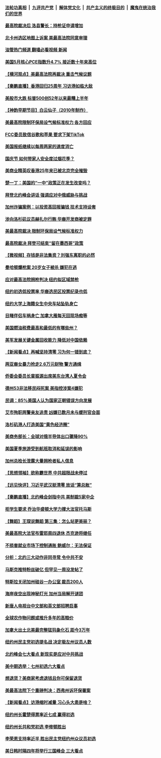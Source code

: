 ####  [法轮功真相](../../../../basic/blob/master/README.md?t=07010931) &nbsp;|&nbsp; [九评共产党](../../../../9ping.md/blob/master/README.md?t=07010931) &nbsp;|&nbsp; [解体党文化](../../../../jtdwh.md/blob/master/README.md?t=07010931)  &nbsp;|&nbsp; [共产主义的终极目的](../../../../gczydzjmd.md/blob/master/README.md?t=07010931) &nbsp;|&nbsp; [魔鬼在统治我们的世界](../../../../mgztzwmdsj.md/blob/master/README.md?t=07010931) 

#### [最高院裁决后 洛县警长：持枪证申请增加](../pages/nsc412/n13771018.md?t=07010931) 

#### [北卡州选区地图上诉案 美最高法院同意审理](../pages/nsc412/n13770945.md?t=07010931) 

#### [油管热门频道 翻墙必看视频 新闻](http://45.76.130.85:81/youtube.html?07010931)

#### [美国5月核心PCE指数升4.7% 接近数十年来高位](../pages/nsc412/n13770992.md?t=07010931) 

#### [【横河观点】美最高法院再裁决 重击气候议题](../pages/nsc412/n13771017.md?t=07010931) 

#### [【秦鹏直播】香港回归25周年 习访港如临大敌](../pages/nsc412/n13770998.md?t=07010931) 

#### [美股市大跌 标普500创52年以来最糟上半年](../pages/nsc412/n13770988.md?t=07010931) 

#### [【神韵早期节目】白云仙子（2010年制作）](../pages/nsc412/n13770844.md?t=07010931) 

#### [美最高院限制环保局设气候标准权力 各方回应](../pages/nsc412/n13770901.md?t=07010931) 

#### [FCC委员致信谷歌和苹果 要求下架TikTok](../pages/nsc412/n13770963.md?t=07010931) 

#### [美国报纸继续以每周两家的速度消亡](../pages/nsc412/n13770870.md?t=07010931) 

#### [国庆节 如何带家人安全度过烟花季？](../pages/nsc412/n13770959.md?t=07010931) 

#### [美商业精英叹香港25年来已被北京完全摧毁](../pages/nsc412/n13770923.md?t=07010931) 

#### [楚一丁：美国的“一中”政策正在发生改变吗？](../pages/nsc412/n13770935.md?t=07010931) 

#### [拜登北约峰会讲话 强调应对中俄威胁与挑战](../pages/nsc412/n13770867.md?t=07010931) 

#### [加州诈骗案例：以投资高回报骗钱 技术支持设套](../pages/nsc412/n13770353.md?t=07010931) 

#### [涉向洛杉矶议员赫扎尔行贿 华裔开发商被定罪](../pages/nsc412/n13769637.md?t=07010931) 

#### [美最高院裁决 限制环保局设气候标准权力](../pages/nsc412/n13770868.md?t=07010931) 

#### [最高院裁决 拜登可结束“留在墨西哥”政策](../pages/nsc412/n13770877.md?t=07010931) 

#### [【微视频】存钱是非法集资？刘强东离职的必然](../pages/nsc412/n13770822.md?t=07010931) 

#### [曼哈顿爆枪案 20岁女子被杀 嫌犯在逃](../pages/nsc412/n13770797.md?t=07010931) 

#### [应对最高法院拥枪判决 纽约拟区域禁枪](../pages/nsc412/n13770435.md?t=07010931) 

#### [纽约初选低投票率 华裔选民区投票纪录也低](../pages/nsc412/n13770443.md?t=07010931) 

#### [纽约大学上海籍女生中央车站坠轨身亡](../pages/nsc412/n13770433.md?t=07010931) 

#### [目睹伴侣车祸身亡 加拿大雁每天回现场痴等](../pages/nsc412/n13770573.md?t=07010931) 

#### [美国燃油税费最高和最低的有哪些州？](../pages/nsc412/n13770341.md?t=07010931) 

#### [美军发展关键金属回收能力 降低对中国依赖](../pages/nsc412/n13770576.md?t=07010931) 

#### [【新闻看点】再喊坚持清零 习为何一错到底？](../pages/nsc412/n13770166.md?t=07010931) 

#### [两亚裔女暴力抢走2.6万元财物 警方通缉](../pages/nsc412/n13770445.md?t=07010931) 

#### [侨委会委员长童振源出席美东台湾人夏令会](../pages/nsc412/n13770437.md?t=07010931) 

#### [德州53非法移民闷死案 美指控涉案4嫌犯](../pages/nsc412/n13770349.md?t=07010931) 

#### [民调：85%美国人认为国家正朝错误方向发展](../pages/nsc412/n13770222.md?t=07010931) 

#### [艾市殉职两警亲友追责 凶嫌已数月未与缓刑官会面](../pages/nsc412/n13770370.md?t=07010931) 

#### [洛杉矶港人打造美国“黄色经济圈”](../pages/nsc412/n13770343.md?t=07010931) 

#### [美商务部长：全球对俄半导体出口骤降90%](../pages/nsc412/n13770314.md?t=07010931) 

#### [美国夏季旅游受到航班取消和延误的影响](../pages/nsc412/n13770276.md?t=07010931) 

#### [加州总检长泄露大量拥枪者私人信息](../pages/nsc412/n13770288.md?t=07010931) 

#### [【思想领袖】欲称霸世界 中共超限战未停过](../pages/nsc412/n13745142.md?t=07010931) 

#### [【远见快评】习近平武汉挺清零 放话“算总账”](../pages/nsc412/n13770247.md?t=07010931) 

#### [【秦鹏直播】北约峰会剑指中共 美制裁5家中企](../pages/nsc412/n13770243.md?t=07010931) 

#### [拒学生要求 乔治华盛顿大学力撑大法官托马斯](../pages/nsc412/n13770161.md?t=07010931) 

#### [【舞蹈】王琛说舞蹈 第三集：怎么站更美丽？](../pages/nsc412/n13770092.md?t=07010931) 

#### [美最高院大法官布雷耶周四退休 杰克逊将继任](../pages/nsc412/n13770191.md?t=07010931) 

#### [不损害就业市场下控制通胀 鲍威尔：无法保证](../pages/nsc412/n13770190.md?t=07010931) 

#### [分析：北约三大动作非同寻常 令中共不安](../pages/nsc412/n13770139.md?t=07010931) 

#### [马斯克推特粉丝破亿 但罕见一周没发帖了](../pages/nsc412/n13769480.md?t=07010931) 

#### [特斯拉关闭加州硅谷一办公室 裁员200人](../pages/nsc412/n13770149.md?t=07010931) 

#### [海岸夜空出现神秘灯光 加州当局解开谜团](../pages/nsc412/n13769929.md?t=07010931) 

#### [新唐人电视台中文部和英文部招聘启事](../pages/nsc412/n13770095.md?t=07010931) 

#### [全球农作物问题或推升多年的高粮价](../pages/nsc412/n13769592.md?t=07010931) 

#### [加拿大出土北美最完整猛犸象化石 距今3万年](../pages/nsc412/n13769723.md?t=07010931) 

#### [纽约州民主党初选提名战 决定极左州议员人数](../pages/nsc412/n13769762.md?t=07010931) 

#### [北约峰会七大看点 新现实是应对中共挑战](../pages/nsc412/n13769989.md?t=07010931) 

#### [美中期选举：七州初选六大看点](../pages/nsc412/n13769936.md?t=07010931) 

#### [想退货？美商家考虑退钱且你可保留退货](../pages/nsc412/n13769661.md?t=07010931) 

#### [美最高法院下个重磅判决：西弗州诉环保署案](../pages/nsc412/n13769362.md?t=07010931) 

#### [【新闻看点】访港缩时减量 习心头大患是啥？](../pages/nsc412/n13769527.md?t=07010931) 

#### [纽约州长霍楚得票率近七成 赢得初选](../pages/nsc412/n13769732.md?t=07010931) 

#### [纽约州长共和党初选 李修顿胜出](../pages/nsc412/n13769734.md?t=07010931) 

#### [李荣恩支持率近半 胜出民主党纽约州众议员初选](../pages/nsc412/n13769772.md?t=07010931) 

#### [美日韩时隔四年将举行三国峰会 三大看点](../pages/nsc412/n13769746.md?t=07010931) 

<img src='http://gfw-breaker.win/goodnews/indexes/nsc412.md' width='0px' height='0px'/>
